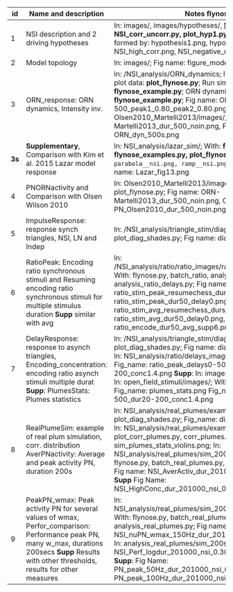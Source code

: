 | id     | Name and description                        | Notes flynose 1.0                 | Notes flynose 2.0                                            |
| ------ | ------------------------------------------------------------ | ------------------------------------------------------------ | ------------------------------------------------------------ |
| 1      | NSI description and 2 driving hypotheses                     | In: images/, images/hypotheses/, [NSI ppt drive](https://docs.google.com/presentation/d/1wcCbnhCqfqg9naXE92ccwCY3OpAwaWzypMzs_EIGaMc/edit#slide=id.g76d5aa81ce_0_105); With: **NSI_corr_uncorr.py, plot_hyp1.py**; Fig name: fig1.png, formed by: hypothesis1.png, hypothesis2.png, NSI_high_corr.png, NSI_negative_corr.png | ---                                                          |
| 2      | Model topology                                               | In: images/; Fig name:  figure_model_v3.png                  | ---                                                          |
| 3      | ORN_response: ORN dynamics, Intensity inv.                   | In: /NSI_analysis/ORN_dynamics; Intensity invariant, load and plot data: **plot_flynose.py**; Run simulations: **flynose.py, flynose_example.py**; ORN dynamics: **flynose.py, flynose_example.py**; Fig name: ORN_t1_0-500_t2_0-500_peak1_0.80_peak2_0.80.png, In: Olsen2010_Martelli2013/images/; ORN-Martelli2013_dur_500_noin.png, Final fig: ORN_dyn_500s.png | Run: **NSI_ORN_LIF.py, ORN_dyn_batch.py** for the plot of ORN dynamics In: NSI_analysis/ORN_LIF_dynamics/. Then **NSI_ORN_LIF.py, ORN_dyn_plot.py** for the plot a la Martelli 2013, In: NSI_analysis/Martelli2013 |
| **3s** | **Supplementary**, Comparison with Kim et al. 2015  Lazar model response | In: NSI_analysis/lazar_sim/; With: **flynose.py, flynose_examples.py, plot_flynose.py**; Fig name: ```parabola__nsi.png, ramp__nsi.png,  step__nsi.png```, Fig name: Lazar_fig13.png | Run: **ORN_dyn_plot.py, NSI_ORN_LIF.py**               |
| 4      | PNORNactivity and Comparison with Olsen Wilson 2010          | In: Olsen2010_Martelli2013/images/; With: flynose.py, plot_flynose.py; Fig name: ORN-Martelli2013_dur_500_noin.png, ORN-PN_Olsen2010_dur_500_noin.png |                                                              |
| 5      | ImpulseResponse: response synch triangles, NSI, LN and Indep | In: /NSI_analysis/triangle_stim/diag_figs/; With: flynose.py, plot_diag_shades.py; Fig name: diag_stim_ts_delay_0.png |                                                              |
| 6      | RatioPeak: Encoding ratio synchronous stimuli and Resuming encoding ratio synchronous stimuli for multiple stimulus duration **Supp** similar with avg | In: /NSI_analysis/ratio/ratio_images/ratio_images_nsi0.3_ln10.0/; With: flynose.py, batch_ratio, analysis: analysis_ratio_delays.py; Fig name:  ratio_stim_peak_resumechess_durs_delay0.png,  ratio_stim_peak_dur50_delay0.png **Supp**: ratio_stim_avg_resumechess_durs_delay0.png,  ratio_stim_avg_dur50_delay0.png, ratio_encode_dur50_avg_supp6.png |                                                              |
| 7      | DelayResponse: response to asynch triangles, Encoding_concentration: encoding ratio asynch stimuli multiple durat **Supp**: PlumesStats: Plumes statistics | In: /NSI_analysis/triangle_stim/diag_figs/; With: flynose.py, plot_diag_shades.py; Fig name: diag_stim_ts_delay_100.png In: NSI_analysis/ratio/delays_images/; With: analysis_ratio.py Fig_name: ratio_peak_delays0-500_dur20-200_conc1.4.png **Supp**: In: images/Erskine_time_course.png; In: open_field_stimuli/images/; With: plot_plume_stats.py,  Fig_name: plumes_stats.png Fig_name: ratio_avg_delays0-500_dur20-200_conc1.4.png |                                                              |
| 8      | RealPlumeSim: example of real plum simulation, corr. distribution  AverPNactivity: Average and peak activity PN, duration 200s | In: NSI_analysis/real_plumes/example/; With: flynose.py, plot_diag_shades.py;  Fig_name: diag_stim_pl_delay_0 **Supp**: In: NSI_analysis/real_plumes/example/ ; With: plot_corr_plumes.py, corr_plumes.py Fig_name: sim_plumes_stats_violins.png; In: NSI_analysis/real_plumes/sim_200s_images; With: flynose.py, batch_real_plumes.py, analysis_real_plumes.py; Fig name: NSI_AverActiv_dur_201000_nsi_0.30_ln_10.0.png, **Supp** Fig Name: NSI_HighConc_dur_201000_nsi_0.30_ln_10.0.png |                                                              |
| 9      | PeakPN_wmax: Peak activity PN for several values of wmax, Perfor_comparison: Performance peak PN,  many w_max, durations 200secs  **Supp** Results with other thresholds, results for other measures | In: NSI_analysis/real_plumes/sim_200s_images/nsi0.3_ln10.0; With: flynose.py, batch_real_plumes.py, analysis_real_plumes.py; Fig name: NSI_nuPN_wmax_150Hz_dur_201000_nsi_0.30_ln_10.0.png, In: analysis_real_plumes/sim_200s_images/, NSI_Perf_logdur_201000_nsi_0.30_ln_10.0_150Hz.png; **Supp**: Fig Name: PN_peak_50Hz_dur_201000_nsi_0.30_ln_10.0.png and PN_peak_100Hz_dur_201000_nsi_0.30_ln_10.0.png |                                                              |